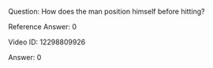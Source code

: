 Question: How does the man position himself before hitting?

Reference Answer: 0

Video ID: 12298809926

Answer: 0

